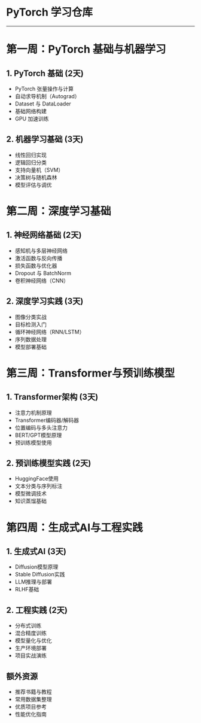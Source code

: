 # PyTorch 学习仓库
---

# 第一周：PyTorch 基础与机器学习
## 1. PyTorch 基础 (2天)
- PyTorch 张量操作与计算
- 自动求导机制（Autograd）
- Dataset 与 DataLoader
- 基础网络构建
- GPU 加速训练

## 2. 机器学习基础 (3天)
- 线性回归实现
- 逻辑回归分类
- 支持向量机（SVM）
- 决策树与随机森林
- 模型评估与调优

# 第二周：深度学习基础
## 1. 神经网络基础 (2天)
- 感知机与多层神经网络
- 激活函数与反向传播
- 损失函数与优化器
- Dropout 与 BatchNorm
- 卷积神经网络（CNN）

## 2. 深度学习实践 (3天)
- 图像分类实战
- 目标检测入门
- 循环神经网络（RNN/LSTM）
- 序列数据处理
- 模型部署基础

# 第三周：Transformer与预训练模型
## 1. Transformer架构 (3天)
- 注意力机制原理
- Transformer编码器/解码器
- 位置编码与多头注意力
- BERT/GPT模型原理
- 预训练模型使用

## 2. 预训练模型实践 (2天)
- HuggingFace使用
- 文本分类与序列标注
- 模型微调技术
- 知识蒸馏基础

# 第四周：生成式AI与工程实践
## 1. 生成式AI (3天)
- Diffusion模型原理
- Stable Diffusion实践
- LLM推理与部署
- RLHF基础

## 2. 工程实践 (2天)
- 分布式训练
- 混合精度训练
- 模型量化与优化
- 生产环境部署
- 项目实战演练

## 额外资源
- 推荐书籍与教程
- 常用数据集整理
- 优质项目参考
- 性能优化指南
